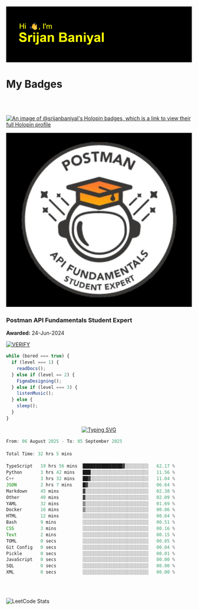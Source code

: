 ![Header](./header.png)

# My Badges

<Br />
<Br />

[![An image of @srijanbaniyal's Holopin badges, which is a link to view their full Holopin profile](https://holopin.me/srijanbaniyal)](https://holopin.io/@srijanbaniyal)

[![Postman API Fundamentals Student Expert](/Postman.jpeg)](https://api.badgr.io/public/assertions/r9BLLy0oTfKJBbkGuDI1zA)

### Postman API Fundamentals Student Expert

**Awarded:** 24-Jun-2024

[![VERIFY](https://img.shields.io/badge/VERIFY-blue)](https://badgecheck.io?url=https%3A%2F%2Fapi.badgr.io%2Fpublic%2Fassertions%2Fr9BLLy0oTfKJBbkGuDI1zA)

```javascript
while (bored === true) {
  if (level === 1) {
    readDocs();
  } else if (level == 2) {
    FigmaDesigning();
  } else if (level === 3) {
    listenMusic();
  } else {
    sleep();
  }
}
```

<p align="center">
  <a href="https://git.io/typing-svg"><img src="https://readme-typing-svg.demolab.com?font=Tilt+Prism&size=30&pause=1000&color=0FF75B&center=true&vCenter=true&width=800&height=80&lines=Time+spent+on+various+Programming+languages" alt="Typing SVG" /></a>
</p>

<!--START_SECTION:waka-->

```TypeScript
From: 06 August 2025 - To: 05 September 2025

Total Time: 32 hrs 5 mins

TypeScript   19 hrs 56 mins  ███████████████▓░░░░░░░░░   62.17 %
Python       3 hrs 42 mins   ███░░░░░░░░░░░░░░░░░░░░░░   11.56 %
C++          3 hrs 32 mins   ██▓░░░░░░░░░░░░░░░░░░░░░░   11.04 %
JSON         2 hrs 7 mins    █▓░░░░░░░░░░░░░░░░░░░░░░░   06.64 %
Markdown     45 mins         ▓░░░░░░░░░░░░░░░░░░░░░░░░   02.38 %
Other        40 mins         ▓░░░░░░░░░░░░░░░░░░░░░░░░   02.09 %
YAML         32 mins         ▒░░░░░░░░░░░░░░░░░░░░░░░░   01.69 %
Docker       16 mins         ▒░░░░░░░░░░░░░░░░░░░░░░░░   00.86 %
HTML         12 mins         ░░░░░░░░░░░░░░░░░░░░░░░░░   00.64 %
Bash         9 mins          ░░░░░░░░░░░░░░░░░░░░░░░░░   00.51 %
CSS          3 mins          ░░░░░░░░░░░░░░░░░░░░░░░░░   00.16 %
Text         2 mins          ░░░░░░░░░░░░░░░░░░░░░░░░░   00.15 %
TOML         0 secs          ░░░░░░░░░░░░░░░░░░░░░░░░░   00.05 %
Git Config   0 secs          ░░░░░░░░░░░░░░░░░░░░░░░░░   00.04 %
Pickle       0 secs          ░░░░░░░░░░░░░░░░░░░░░░░░░   00.01 %
JavaScript   0 secs          ░░░░░░░░░░░░░░░░░░░░░░░░░   00.00 %
SQL          0 secs          ░░░░░░░░░░░░░░░░░░░░░░░░░   00.00 %
XML          0 secs          ░░░░░░░░░░░░░░░░░░░░░░░░░   00.00 %
```

<!--END_SECTION:waka-->

<Br />
<Br />

![LeetCode Stats](https://leetcard.jacoblin.cool/Srijan-Baniyal?theme=dark&font=Rasa&ext=contest)
